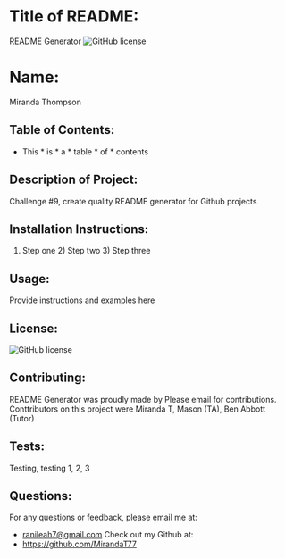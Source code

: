 

  # Title of README: 
  README Generator ![GitHub license](https://img.shields.io/badge/license-MIT-blue.svg)
  # Name: 
  Miranda Thompson 

  ## Table of Contents: 
  * This * is * a * table * of * contents

  ## Description of Project: 
  Challenge #9, create quality README generator for Github projects

  ## Installation Instructions: 
  1) Step one 2) Step two 3) Step three

  ## Usage: 
  Provide instructions and examples here

  ## License: 
  ![GitHub license](https://img.shields.io/badge/license-MIT-blue.svg)

  ## Contributing: 
  README Generator was proudly made by Please email for contributions. Conttributors on this project were Miranda T, Mason (TA), Ben Abbott (Tutor)

  ## Tests: 
  Testing, testing 1, 2, 3


  ## Questions: 
  For any questions or feedback, please email me at: 
  * ranileah7@gmail.com 
  Check out my Github at: 
  * https://github.com/MirandaT77

                
